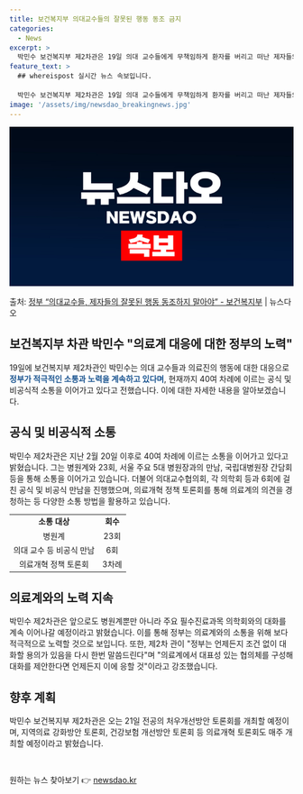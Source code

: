 ```yaml
---
title: 보건복지부 의대교수들의 잘못된 행동 동조 금지
categories:
  - News
excerpt: >
  박민수 보건복지부 제2차관은 19일 의대 교수들에게 무책임하게 환자를 버리고 떠난 제자들의 잘못된 행동에 동…
feature_text: >
  ## whereispost 실시간 뉴스 속보입니다.

  박민수 보건복지부 제2차관은 19일 의대 교수들에게 무책임하게 환자를 버리고 떠난 제자들의 잘못된 행동에 동…
image: '/assets/img/newsdao_breakingnews.jpg'
---
```


![뉴스다오 속보](/assets/img/newsdao_breakingnews.jpg)

<p>출처: <a href="https://newsdao.kr/3379" rel="dofollow">정부 “의대교수들, 제자들의 잘못된 행동 동조하지 말아야” - 보건복지부</a> | 뉴스다오</p>

<h2 data-ke-size="size26">보건복지부 차관 박민수 "의료계 대응에 대한 정부의 노력"</h2>
<p data-ke-size="size16">19일에 보건복지부 제2차관인 박민수는 의대 교수들과 의료진의 행동에 대한 대응으로 <b><span style="color: #1a5490;">정부가 적극적인 소통과 노력을 계속하고 있다며</span></b>, 현재까지 40여 차례에 이르는 공식 및 비공식적 소통을 이어가고 있다고 전했습니다. 이에 대한 자세한 내용을 알아보겠습니다.</p>

<h2 data-ke-size="size26">공식 및 비공식적 소통</h2>
<p data-ke-size="size16">박민수 제2차관은 지난 2월 20일 이후로 40여 차례에 이르는 소통을 이어가고 있다고 밝혔습니다. 그는 병원계와 23회, 서울 주요 5대 병원장과의 만남, 국립대병원장 간담회 등을 통해 소통을 이어가고 있습니다. 더불어 의대교수협의회, 각 의학회 등과 6회에 걸친 공식 및 비공식 만남을 진행했으며, 의료개혁 정책 토론회를 통해 의료계의 의견을 경청하는 등 다양한 소통 방법을 활용하고 있습니다.</p>

<table>
	<tr>
		<td style="text-align: center; height: 17px;"><b>소통 대상</b></td>
		<td style="text-align: center; height: 17px;"><b>회수</b></td>
	</tr>
	<tr>
		<td style="text-align: center; height: 17px;">병원계</td>
		<td style="text-align: center; height: 17px;">23회</td>
	</tr>
	<tr>
		<td style="text-align: center; height: 17px;">의대 교수 등 비공식 만남</td>
		<td style="text-align: center; height: 17px;">6회</td>
	</tr>
	<tr>
		<td style="text-align: center; height: 17px;">의료개혁 정책 토론회</td>
		<td style="text-align: center; height: 17px;">3차례</td>
	</tr>
</table>

<h2 data-ke-size="size26">의료계와의 노력 지속</h2>
<p data-ke-size="size16">박민수 제2차관은 앞으로도 병원계뿐만 아니라 주요 필수진료과목 의학회와의 대화를 계속 이어나갈 예정이라고 밝혔습니다. 이를 통해 정부는 의료계와의 소통을 위해 보다 적극적으로 노력할 것으로 보입니다. 또한, 제2차 관이 "정부는 언제든지 조건 없이 대화할 용의가 있음을 다시 한번 말씀드린다"며 "의료계에서 대표성 있는 협의체를 구성해 대화를 제안한다면 언제든지 이에 응할 것"이라고 강조했습니다.</p>

<h2 data-ke-size="size26">향후 계획</h2>
<p data-ke-size="size16">박민수 보건복지부 제2차관은 오는 21일 전공의 처우개선방안 토론회를 개최할 예정이며, 지역의료 강화방안 토론회, 건강보험 개선방안 토론회 등 의료개혁 토론회도 매주 개최할 예정이라고 밝혔습니다.</p>
<p data-ke-size="size16">&nbsp;</p> 

원하는 뉴스 찾아보기 👉 <a href="https://newsdao.kr" rel="dofollow">newsdao.kr</a>



